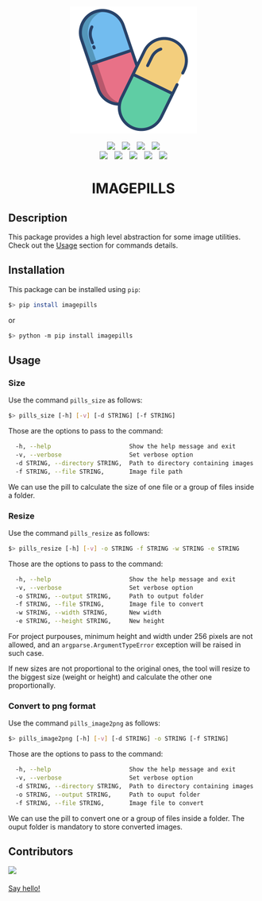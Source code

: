 <!-- Logo -->
<p align="center">
  <a href="https://www.freepik.com/icon/pill_5419351"><img width="256" height="256" src="https://raw.githubusercontent.com/maekind/imagepills/main/logo.png"></a>
</p>
<!-- Shields -->
<p align="center">
<a href="https://github.com/maekind/imagepills"><img src="https://img.shields.io/github/actions/workflow/status/maekind/imagepills/.github%2Fworkflows%2Ftesting.yaml?label=tests&color=green" hspace="5"></a>
<a href="https://codecov.io/gh/maekind/imagepills"><img src="https://codecov.io/gh/maekind/imagepills/branch/main/graph/badge.svg?token=L8IS93O0XV" hspace="5"></a>
<a href="https://github.com/maekind/imagepills/releases"><img src="https://img.shields.io/github/actions/workflow/status/maekind/imagepills/.github%2Fworkflows%2Frelease.yaml?label=package&color=green" hspace="5"></a>
<a href="https://pypi.org/project/imagepills"><img src="https://img.shields.io/github/v/release/maekind/imagepills?color=blue&label=pypi latest" hspace="5"></a>
<br>
<a href="https://github.com/maekind/imagepills/blob/main/LICENSE"><img src="https://img.shields.io/badge/License-MIT-orange.svg" hspace="5"></a>
<a href="https://github.com/maekind/imagepills"><img src="https://img.shields.io/github/repo-size/maekind/imagepills?color=red" hspace="5"></a>
<a href="https://github.com/maekind/imagepills"><img src="https://img.shields.io/github/last-commit/maekind/imagepills?color=black" hspace="5"></a>
<a href="https://www.python.org/downloads/"><img src="https://img.shields.io/github/languages/top/maekind/imagepills?color=darkgreen" hspace="5"></a>
<a href="https://www.python.org/downloads/"><img src="https://img.shields.io/badge/python%20version-%3E3.9-lightblue" hspace="5"></a>
</p>

<h1 align="center">IMAGEPILLS</h1>

## Description

This package provides a high level abstraction for some image utilities. Check out the [Usage](#usage) section for commands details.
## Installation

This package can be installed using `pip`:

```bash
$> pip install imagepills
```

or

```bash
$> python -m pip install imagepills
```

## Usage

### Size

Use the command `pills_size` as follows:

```bash
$> pills_size [-h] [-v] [-d STRING] [-f STRING]
```

Those are the options to pass to the command:

```bash
  -h, --help                      Show the help message and exit
  -v, --verbose                   Set verbose option
  -d STRING, --directory STRING,  Path to directory containing images
  -f STRING, --file STRING,       Image file path
```

We can use the pill to calculate the size of one file or a group of files inside a folder.
### Resize

Use the command `pills_resize` as follows:

```bash
$> pills_resize [-h] [-v] -o STRING -f STRING -w STRING -e STRING
```

Those are the options to pass to the command:

```bash
  -h, --help                      Show the help message and exit
  -v, --verbose                   Set verbose option
  -o STRING, --output STRING,     Path to output folder
  -f STRING, --file STRING,       Image file to convert
  -w STRING, --width STRING,      New width
  -e STRING, --height STRING,     New height
```

For project purpouses, minimum height and width under 256 pixels are not allowed, and an `argparse.ArgumentTypeError` exception will be raised in such case.

If new sizes are not proportional to the original ones, the tool will resize to the biggest size (weight or height) and calculate the other one proportionally.

### Convert to png format

Use the command `pills_image2png` as follows:

```bash
$> pills_image2png [-h] [-v] [-d STRING] -o STRING [-f STRING]
```

Those are the options to pass to the command:

```bash
  -h, --help                      Show the help message and exit
  -v, --verbose                   Set verbose option
  -d STRING, --directory STRING,  Path to directory containing images
  -o STRING, --output STRING,     Path to ouput folder
  -f STRING, --file STRING,       Image file to convert
```

We can use the pill to convert one or a group of files inside a folder. The ouput folder is mandatory to store converted images.

## Contributors

<a href="https://github.com/maekind/imagepills/graphs/contributors">
  <img src="https://contrib.rocks/image?repo=maekind/imagepills" />
</a>
<br/>
<br/>
<a href="mailto:marco@marcoespinosa.es"> Say hello!</a>
